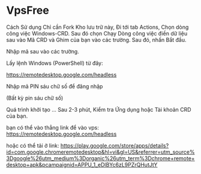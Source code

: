 # VpsFree
Cách Sử dụng 
Chỉ cần Fork Kho lưu trữ này, Đi tới tab Actions, Chọn dòng công việc Windows-CRD. Sau đó chọn Chạy Dòng công việc điền dữ liệu sau vào Mã CRD và Ghim của bạn vào các trường. Sau đó, nhấn Bắt đầu.

Nhập mã sau vào các trường.

Lấy lệnh Windows (PowerShell) từ đây:

https://remotedesktop.google.com/headless

Nhập mã PIN sáu chữ số để đăng nhập

(Bất kỳ pin sáu chữ số)

Quá trình khởi tạo ... Sau 2-3 phút, Kiểm tra Ứng dụng hoặc Tài khoản CRD của bạn.

bạn có thể vào thẳng link để vào vps: https://remotedesktop.google.com/headless

hoặc có thể tải ở link: https://play.google.com/store/apps/details?id=com.google.chromeremotedesktop&hl=vi&gl=US&referrer=utm_source%3Dgoogle%26utm_medium%3Dorganic%26utm_term%3Dchrome+remote+desktop+apk&pcampaignid=APPU_1_eDlBYc6zL9PZrQHutJtY


